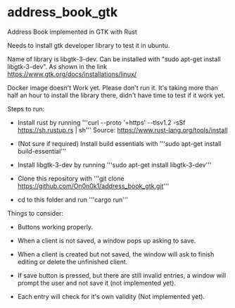 # address_book_gtk
Address Book implemented in GTK with Rust

Needs to install gtk developer library to test it in ubuntu.

Name of library is libgtk-3-dev. Can be installed with "sudo apt-get install libgtk-3-dev".
As shown in the link https://www.gtk.org/docs/installations/linux/


Docker image doesn't Work yet. Please don't run it. It's taking more than half an hour to install the library there,
didn't have time to test if it work yet.


Steps to run:

 - Install rust by running '''curl --proto '=https' --tlsv1.2 -sSf https://sh.rustup.rs | sh''' Source: https://www.rust-lang.org/tools/install
 
 - (Not sure if required) Install build essentials with '''sudo apt-get install build-essential'''

 - Install libgtk-3-dev by running '''sudo apt-get install libgtk-3-dev'''
 
 - Clone this repository with '''git clone https://github.com/On0n0k1/address_book_gtk.git'''
 
 - cd to this folder and run '''cargo run'''
 
 
Things to consider:

 - Buttons working properly. 

 - When a client is not saved, a window pops up asking to save.

 - When a client is created but not saved, the window will ask to finish editing or delete the unfinished client.

 - If save button is pressed, but there are still invalid entries, a window will prompt the user and not save it (not implemented yet).

 - Each entry will check for it's own validity (Not implemented yet).


